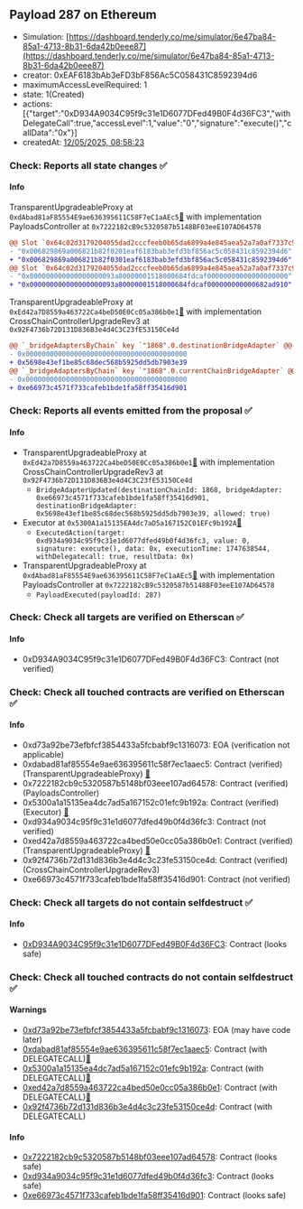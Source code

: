 ## Payload 287 on Ethereum

- Simulation: [https://dashboard.tenderly.co/me/simulator/6e47ba84-85a1-4713-8b31-6da42b0eee87](https://dashboard.tenderly.co/me/simulator/6e47ba84-85a1-4713-8b31-6da42b0eee87)
- creator: 0xEAF6183bAb3eFD3bF856Ac5C058431C8592394d6
- maximumAccessLevelRequired: 1
- state: 1(Created)
- actions: [{"target":"0xD934A9034C95f9c31e1D6077DFed49B0F4d36FC3","withDelegateCall":true,"accessLevel":1,"value":"0","signature":"execute()","callData":"0x"}]
- createdAt: [12/05/2025, 08:58:23](https://etherscan.io/tx/0x906594dce02ed2baf05a163ff9d95357deb979a9638513a9828982359c4775cb)

### Check: Reports all state changes :white_check_mark:

#### Info


TransparentUpgradeableProxy at `0xdAbad81aF85554E9ae636395611C58F7eC1aAEc5`[:ghost:](https://github.com/bgd-labs/aave-address-book "GovernanceV3Ethereum.PAYLOADS_CONTROLLER") with implementation PayloadsController at `0x7222182cB9c5320587b5148BF03eeE107AD64578`
```diff
@@ Slot `0x64c02d3179204055dad2cccfeeb0b65da6899a4e845aea52a7a0af7337c9130f` @@
- "0x006829869a006821b82f0201eaf6183bab3efd3bf856ac5c058431c8592394d6"
+ "0x006829869a006821b82f0301eaf6183bab3efd3bf856ac5c058431c8592394d6"
@@ Slot `0x64c02d3179204055dad2cccfeeb0b65da6899a4e845aea52a7a0af7337c91310` @@
- "0x000000000000000000093a80000001518000684fdcaf00000000000000000000"
+ "0x000000000000000000093a80000001518000684fdcaf000000000000682ad910"
```

TransparentUpgradeableProxy at `0xEd42a7D8559a463722Ca4beD50E0Cc05a386b0e1`[:ghost:](https://github.com/bgd-labs/aave-address-book "GovernanceV3Ethereum.CROSS_CHAIN_CONTROLLER") with implementation CrossChainControllerUpgradeRev3 at `0x92F4736b72D131D836B3e4d4C3C23fE53150Ce4d`
```diff
@@ `_bridgeAdaptersByChain` key `"1868".0.destinationBridgeAdapter` @@
- 0x0000000000000000000000000000000000000000
+ 0x5698e43ef1be85c68dec568b5925dd5db7903e39
@@ `_bridgeAdaptersByChain` key `"1868".0.currentChainBridgeAdapter` @@
- 0x0000000000000000000000000000000000000000
+ 0xe66973c4571f733cafeb1bde1fa58ff35416d901
```


### Check: Reports all events emitted from the proposal :white_check_mark:

#### Info

- TransparentUpgradeableProxy at `0xEd42a7D8559a463722Ca4beD50E0Cc05a386b0e1`[:ghost:](https://github.com/bgd-labs/aave-address-book "GovernanceV3Ethereum.CROSS_CHAIN_CONTROLLER") with implementation CrossChainControllerUpgradeRev3 at `0x92F4736b72D131D836B3e4d4C3C23fE53150Ce4d`
  - `BridgeAdapterUpdated(destinationChainId: 1868, bridgeAdapter: 0xe66973c4571f733cafeb1bde1fa58ff35416d901, destinationBridgeAdapter: 0x5698e43ef1be85c68dec568b5925dd5db7903e39, allowed: true)`
- Executor at `0x5300A1a15135EA4dc7aD5a167152C01EFc9b192A`[:ghost:](https://github.com/bgd-labs/aave-address-book "AaveV2Ethereum.POOL_ADMIN, AaveV2EthereumAMM.POOL_ADMIN, AaveV3Ethereum.ACL_ADMIN, AaveV3EthereumEtherFi.ACL_ADMIN, AaveV3EthereumLido.ACL_ADMIN, GovernanceV3Ethereum.EXECUTOR_LVL_1")
  - `ExecutedAction(target: 0xd934a9034c95f9c31e1d6077dfed49b0f4d36fc3, value: 0, signature: execute(), data: 0x, executionTime: 1747638544, withDelegatecall: true, resultData: 0x)`
- TransparentUpgradeableProxy at `0xdAbad81aF85554E9ae636395611C58F7eC1aAEc5`[:ghost:](https://github.com/bgd-labs/aave-address-book "GovernanceV3Ethereum.PAYLOADS_CONTROLLER") with implementation PayloadsController at `0x7222182cB9c5320587b5148BF03eeE107AD64578`
  - `PayloadExecuted(payloadId: 287)`

### Check: Check all targets are verified on Etherscan :white_check_mark:

#### Info

- 0xD934A9034C95f9c31e1D6077DFed49B0F4d36FC3: Contract (not verified) 

### Check: Check all touched contracts are verified on Etherscan :white_check_mark:

#### Info

- 0xd73a92be73efbfcf3854433a5fcbabf9c1316073: EOA (verification not applicable)
- 0xdabad81af85554e9ae636395611c58f7ec1aaec5: Contract (verified) (TransparentUpgradeableProxy) [:ghost:](https://github.com/bgd-labs/aave-address-book "GovernanceV3Ethereum.PAYLOADS_CONTROLLER")
- 0x7222182cb9c5320587b5148bf03eee107ad64578: Contract (verified) (PayloadsController) 
- 0x5300a1a15135ea4dc7ad5a167152c01efc9b192a: Contract (verified) (Executor) [:ghost:](https://github.com/bgd-labs/aave-address-book "AaveV2Ethereum.POOL_ADMIN, AaveV2EthereumAMM.POOL_ADMIN, AaveV3Ethereum.ACL_ADMIN, AaveV3EthereumEtherFi.ACL_ADMIN, AaveV3EthereumLido.ACL_ADMIN, GovernanceV3Ethereum.EXECUTOR_LVL_1")
- 0xd934a9034c95f9c31e1d6077dfed49b0f4d36fc3: Contract (not verified) 
- 0xed42a7d8559a463722ca4bed50e0cc05a386b0e1: Contract (verified) (TransparentUpgradeableProxy) [:ghost:](https://github.com/bgd-labs/aave-address-book "GovernanceV3Ethereum.CROSS_CHAIN_CONTROLLER")
- 0x92f4736b72d131d836b3e4d4c3c23fe53150ce4d: Contract (verified) (CrossChainControllerUpgradeRev3) 
- 0xe66973c4571f733cafeb1bde1fa58ff35416d901: Contract (not verified) 

### Check: Check all targets do not contain selfdestruct :white_check_mark:

#### Info

- [0xD934A9034C95f9c31e1D6077DFed49B0F4d36FC3](https://etherscan.io/address/0xD934A9034C95f9c31e1D6077DFed49B0F4d36FC3): Contract (looks safe)

### Check: Check all touched contracts do not contain selfdestruct :white_check_mark:

#### Warnings

- [0xd73a92be73efbfcf3854433a5fcbabf9c1316073](https://etherscan.io/address/0xd73a92be73efbfcf3854433a5fcbabf9c1316073): EOA (may have code later)
- [0xdabad81af85554e9ae636395611c58f7ec1aaec5](https://etherscan.io/address/0xdabad81af85554e9ae636395611c58f7ec1aaec5): Contract (with DELEGATECALL)[:ghost:](https://github.com/bgd-labs/aave-address-book "GovernanceV3Ethereum.PAYLOADS_CONTROLLER")
- [0x5300a1a15135ea4dc7ad5a167152c01efc9b192a](https://etherscan.io/address/0x5300a1a15135ea4dc7ad5a167152c01efc9b192a): Contract (with DELEGATECALL)[:ghost:](https://github.com/bgd-labs/aave-address-book "AaveV2Ethereum.POOL_ADMIN, AaveV2EthereumAMM.POOL_ADMIN, AaveV3Ethereum.ACL_ADMIN, AaveV3EthereumEtherFi.ACL_ADMIN, AaveV3EthereumLido.ACL_ADMIN, GovernanceV3Ethereum.EXECUTOR_LVL_1")
- [0xed42a7d8559a463722ca4bed50e0cc05a386b0e1](https://etherscan.io/address/0xed42a7d8559a463722ca4bed50e0cc05a386b0e1): Contract (with DELEGATECALL)[:ghost:](https://github.com/bgd-labs/aave-address-book "GovernanceV3Ethereum.CROSS_CHAIN_CONTROLLER")
- [0x92f4736b72d131d836b3e4d4c3c23fe53150ce4d](https://etherscan.io/address/0x92f4736b72d131d836b3e4d4c3c23fe53150ce4d): Contract (with DELEGATECALL)

#### Info

- [0x7222182cb9c5320587b5148bf03eee107ad64578](https://etherscan.io/address/0x7222182cb9c5320587b5148bf03eee107ad64578): Contract (looks safe)
- [0xd934a9034c95f9c31e1d6077dfed49b0f4d36fc3](https://etherscan.io/address/0xd934a9034c95f9c31e1d6077dfed49b0f4d36fc3): Contract (looks safe)
- [0xe66973c4571f733cafeb1bde1fa58ff35416d901](https://etherscan.io/address/0xe66973c4571f733cafeb1bde1fa58ff35416d901): Contract (looks safe)

